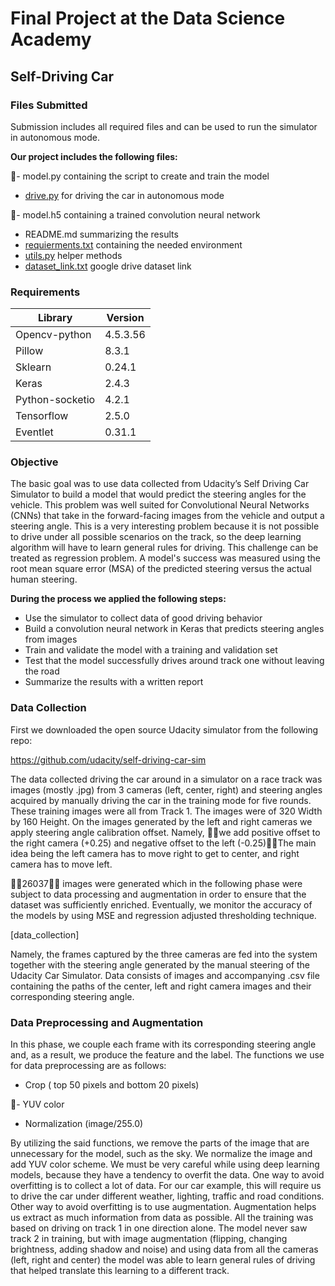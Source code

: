 # Final Project at the Data Science Academy
## Self-Driving Car

### Files Submitted
Submission includes all required files and can be used to run the simulator in autonomous mode.

**Our project includes the following files:**

🔴-	model.py containing the script to create and train the model
-	[drive.py](https://github.com/marija-kara/Self_driving_car/blob/main/drive.py) for driving the car in autonomous mode

🔴-	model.h5 containing a trained convolution neural network
-	README.md summarizing the results
-	[requierments.txt](https://github.com/marija-kara/Self_driving_car/blob/main/requirements.txt) containing the needed environment
-	[utils.py](https://github.com/marija-kara/Self_driving_car/blob/main/utils.py) helper methods
-	[dataset_link.txt](https://github.com/marija-kara/Self_driving_car/blob/main/dataset_link.txt) google drive dataset link

### Requirements
| Library | Version |
|---|---|
| Opencv-python |	4.5.3.56 |
| Pillow |	8.3.1 |
| Sklearn |	0.24.1 |
| Keras |	2.4.3 |
| Python-socketio |	4.2.1 |
| Tensorflow |	2.5.0 |
| Eventlet |	0.31.1 |

### Objective
The basic goal was to use data collected from Udacity’s Self Driving Car Simulator to build a model that would predict the steering angles for the vehicle. This problem was well suited for Convolutional Neural Networks (CNNs) that take in the forward-facing images from the vehicle and output a steering angle. This is a very interesting problem because it is not possible to drive under all possible scenarios on the track, so the deep learning algorithm will have to learn general rules for driving. This challenge can be treated as regression problem. A model's success was measured using the root mean square error (MSA) of the predicted steering versus the actual human steering.

**During the process we applied the following steps:**
-	Use the simulator to collect data of good driving behavior
-	Build a convolution neural network in Keras that predicts steering angles from images
-	Train and validate the model with a training and validation set
-	Test that the model successfully drives around track one without leaving the road
-	Summarize the results with a written report

### Data Collection

First we downloaded the open source Udacity simulator from the following repo:

https://github.com/udacity/self-driving-car-sim

The data collected driving the car around in a simulator on a race track was images (mostly .jpg) from 3 cameras (left, center, right) and steering angles acquired by manually driving the car in the training mode for five rounds. These training images were all from Track 1. The images were of 320 Width by 160 Height. On the images generated by the left and right cameras we apply steering angle calibration offset. Namely, 🔴🔴we add positive offset to the right camera (+0.25) and negative offset to the left (-0.25)🔴🔴The main idea being the left camera has to move right to get to center, and right camera has to move left.

🔴🔴26037🔴🔴 images were generated which in the following phase were subject to data processing and augmentation in order to ensure that the dataset was sufficiently enriched. Eventually, we monitor the accuracy of the models by using MSE and regression adjusted thresholding technique.

[data_collection]

Namely, the frames captured by the three cameras are fed into the system together with the steering angle generated by the manual steering of the Udacity Car Simulator. Data consists of images and accompanying .csv file containing the paths of the center, left and right camera images and their corresponding steering angle.  

### Data Preprocessing and Augmentation

In this phase, we couple each frame with its corresponding steering angle and, as a result, we produce the feature and the label. 
The functions we use for data preprocessing are as follows:
- Crop ( top 50 pixels and bottom 20 pixels)

🔴- YUV color
- Normalization (image/255.0)

By utilizing the said functions, we remove the parts of the image that are unnecessary for the model, such as the sky. We normalize the image and add YUV color scheme. 
We must be very careful while using deep learning models, because they have a tendency to overfit the data. One way to avoid overfitting is to collect a lot of data. For our car example, this will require us to drive the car under different weather, lighting, traffic and road conditions. Other way to avoid overfitting is to use augmentation. Augmentation helps us extract as much information from data as possible. All the training was based on driving on track 1 in one direction alone. The model never saw track 2 in training, but with image augmentation (flipping, changing brightness, adding shadow and noise) and using data from all the cameras (left, right and center) the model was able to learn general rules of driving that helped translate this learning to a different track.


